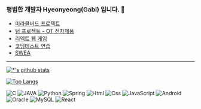 <!--
![header](https://capsule-render.vercel.app/api?type=waving&color=auto&height=300&section=header&text=지금까지이런깃허브는없었다&fontSize=50)


## 이것은 프로젝트인가 공부인가 :eyes:
-->
### 평범한 개발자 Hyeonyeong(Gabi) 입니다. 👋
* [미라클버드 프로젝트](https://github.com/CreateGabi/miracle_bird)
* [텀 프로젝트 - OT 전자제품](https://github.com/CreateGabi/DBTermProject)
* [리엑트 웹 게임](https://github.com/CreateGabi/webgame-react)
* [코딩테스트 연습](https://github.com/CreateGabi/codingtest)
* [SWEA](https://github.com/CreateGabi/SWEA)

---

[![*'s github stats](https://github-readme-stats.vercel.app/api?username=CreateGabi)](https://github.com/CreateGabi)

[![Top Langs](https://github-readme-stats.vercel.app/api/top-langs/?username=CreateGabi)](https://github.com/CreateGabi/github-readme-stats)

![C](https://img.shields.io/badge/-C-123456?style=for-the-badge&logo=C&logoColor=black)
![JAVA](https://img.shields.io/badge/-JAVA-007396?style=for-the-badge&logo=Java&logoColor=ffffff)
![Python](https://img.shields.io/badge/Python-3776AB.svg?&style=for-the-badge&logo=Python&logoColor=white)
![Spring](https://img.shields.io/badge/-Spring-6DB33F?style=for-the-badge&logo=Spring&logoColor=white)
![Html](https://img.shields.io/badge/HTML5-E34F26.svg?&style=for-the-badge&logo=HTML5&logoColor=white)
![Css](https://img.shields.io/badge/CSS3-1572B6.svg?&style=for-the-badge&logo=CSS3&logoColor=white)
![JavaScript](https://img.shields.io/badge/JavaScriipt-F7DF1E.svg?&style=for-the-badge&logo=JavaScript&logoColor=black)
![Android](https://img.shields.io/badge/Android-3DDC84.svg?&style=for-the-badge&logo=Android&logoColor=black)
![Oracle](https://img.shields.io/badge/Oracle-f56c42?style=for-the-badge&logo=Oracle&logoColor=white)
![MySQL](https://img.shields.io/badge/MySQL-4290f5?style=for-the-badge&logo=MySQL&logoColor=white)
![React](https://img.shields.io/badge/React-61DAFB?style=for-the-badge&logo=React&logoColor=black)

<!--
```
System.out.println("제발 오류 안나게 해주세요.");
```
--!>
